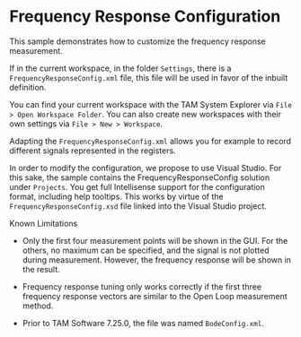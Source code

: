 # Frequency Response Configuration

This sample demonstrates how to customize the frequency response measurement.

If in the current workspace, in the folder `Settings`, there is a `FrequencyResponseConfig.xml` file, this file will be used in favor
of the inbuilt definition.

You can find your current workspace with the TAM System Explorer via `File > Open Workspace Folder`.
You can also create new workspaces with their own settings via `File > New > Workspace`.

Adapting the `FrequencyResponseConfig.xml` allows you for example to record different signals represented in the registers.

In order to modify the configuration, we propose to use Visual Studio. For this sake, the sample contains the FrequencyResponseConfig
solution under `Projects`.
You get full Intellisense support for the configuration format, including help tooltips. This works by virtue of
the `FrequencyResponseConfig.xsd` file linked into the Visual Studio project.

Known Limitations

- Only the first four measurement points will be shown in the GUI. For the others, no maximum can be specified, and the
  signal is not plotted during measurement. However, the frequency response will be shown in the result.

- Frequency response tuning only works correctly if the first three frequency response vectors are similar to the Open Loop
  measurement method.

- Prior to TAM Software 7.25.0, the file was named `BodeConfig.xml`.
